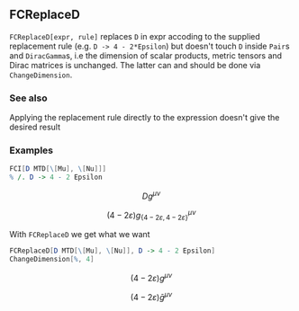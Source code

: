 ##  FCReplaceD 

`FCReplaceD[expr, rule]` replaces `D` in expr accoding to the supplied replacement rule (e.g. `D -> 4 - 2*Epsilon`) but doesn't touch `D` inside `Pair`s and `DiracGamma`s, i.e the dimension of scalar products, metric tensors and Dirac matrices is unchanged. The latter can and should be done via `ChangeDimension`.

###  See also 

Applying the replacement rule directly to the expression doesn't give the desired result

###  Examples 

```mathematica
FCI[D MTD[\[Mu], \[Nu]]]
% /. D -> 4 - 2 Epsilon
```

$$D g^{\mu \nu }$$

$$(4-2 \varepsilon ) g_{\{4-2 \varepsilon ,4-2 \varepsilon \}}{}^{\mu \nu }$$

With `FCReplaceD` we get what we want

```mathematica
FCReplaceD[D MTD[\[Mu], \[Nu]], D -> 4 - 2 Epsilon]
ChangeDimension[%, 4]
```

$$(4-2 \varepsilon ) g^{\mu \nu }$$

$$(4-2 \varepsilon ) \bar{g}^{\mu \nu }$$